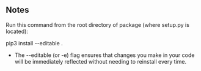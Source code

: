 ## Notes

Run this command from the root directory of package (where setup.py is located):

pip3 install --editable .

- The --editable (or -e) flag ensures that changes you make in your code will be immediately reflected without needing to reinstall every time.